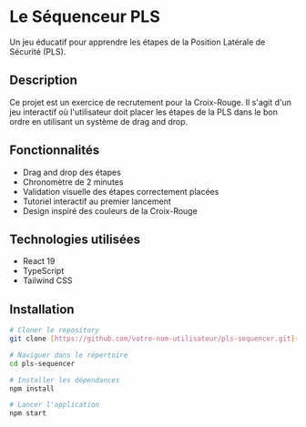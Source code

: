 # Le Séquenceur PLS

Un jeu éducatif pour apprendre les étapes de la Position Latérale de Sécurité (PLS).

## Description

Ce projet est un exercice de recrutement pour la Croix-Rouge. Il s'agit d'un jeu interactif où l'utilisateur doit placer les étapes de la PLS dans le bon ordre en utilisant un système de drag and drop.

## Fonctionnalités

- Drag and drop des étapes
- Chronomètre de 2 minutes
- Validation visuelle des étapes correctement placées
- Tutoriel interactif au premier lancement
- Design inspiré des couleurs de la Croix-Rouge

## Technologies utilisées

- React 19
- TypeScript
- Tailwind CSS

## Installation

```bash
# Cloner le repository
git clone [https://github.com/votre-nom-utilisateur/pls-sequencer.git](https://github.com/votre-nom-utilisateur/pls-sequencer.git)

# Naviguer dans le répertoire
cd pls-sequencer

# Installer les dépendances
npm install

# Lancer l'application
npm start